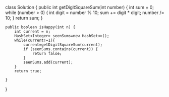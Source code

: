 class Solution {
    public int getDigitSquareSum(int number) {
        int sum = 0;
        while (number > 0) {
            int digit = number % 10;
            sum += digit * digit;
            number /= 10;
        }
        return sum;
    }

    public boolean isHappy(int n) {
        int current = n;
        HashSet<Integer> seenSums=new HashSet<>();
        while(current!=1){
            current=getDigitSquareSum(current);
            if (seenSums.contains(current)) {
                return false;
            }
            seenSums.add(current);
        }  
        return true;
        
    }
}
